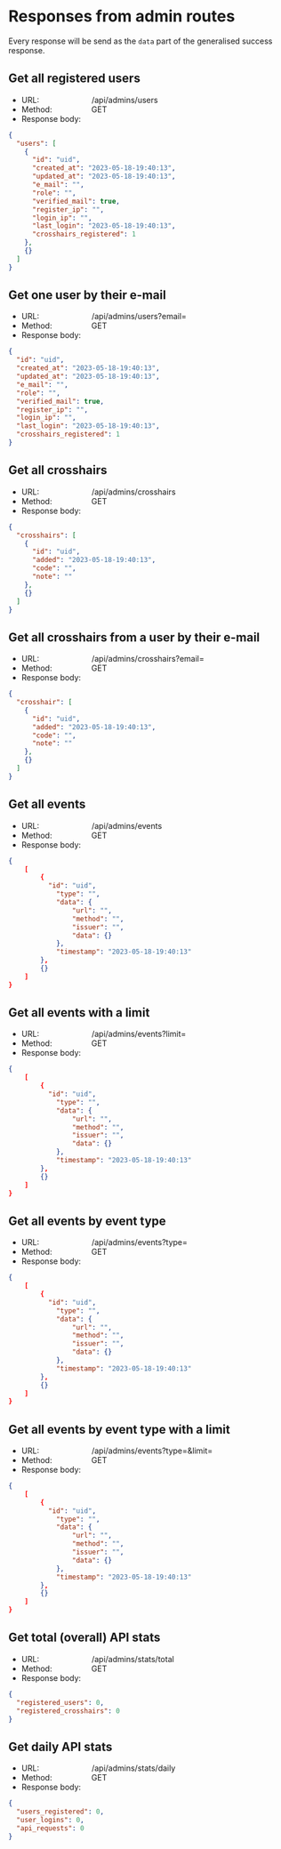 # Responses from admin routes

Every response will be send as the `data` part of the generalised success response.

## Get all registered users

- URL: &nbsp;&nbsp;&nbsp;&nbsp;&nbsp;&nbsp;&nbsp;&nbsp;&nbsp;&nbsp;&nbsp;&nbsp;&nbsp;&nbsp;&nbsp;&nbsp;&nbsp;&nbsp;&nbsp;&nbsp;&nbsp;&nbsp;&nbsp;/api/admins/users
- Method: &nbsp;&nbsp;&nbsp;&nbsp;&nbsp;&nbsp;&nbsp;&nbsp;&nbsp;&nbsp;&nbsp;&nbsp;&nbsp;&nbsp;&nbsp;&nbsp;&nbsp;GET
- Response body:

```json
{
  "users": [
    {
      "id": "uid",
      "created_at": "2023-05-18-19:40:13",
      "updated_at": "2023-05-18-19:40:13",
      "e_mail": "",
      "role": "",
      "verified_mail": true,
      "register_ip": "",
      "login_ip": "",
      "last_login": "2023-05-18-19:40:13",
      "crosshairs_registered": 1
    },
    {}
  ]
}
```

## Get one user by their e-mail

- URL: &nbsp;&nbsp;&nbsp;&nbsp;&nbsp;&nbsp;&nbsp;&nbsp;&nbsp;&nbsp;&nbsp;&nbsp;&nbsp;&nbsp;&nbsp;&nbsp;&nbsp;&nbsp;&nbsp;&nbsp;&nbsp;&nbsp;&nbsp;/api/admins/users?email=
- Method: &nbsp;&nbsp;&nbsp;&nbsp;&nbsp;&nbsp;&nbsp;&nbsp;&nbsp;&nbsp;&nbsp;&nbsp;&nbsp;&nbsp;&nbsp;&nbsp;&nbsp;GET
- Response body:

```json
{
  "id": "uid",
  "created_at": "2023-05-18-19:40:13",
  "updated_at": "2023-05-18-19:40:13",
  "e_mail": "",
  "role": "",
  "verified_mail": true,
  "register_ip": "",
  "login_ip": "",
  "last_login": "2023-05-18-19:40:13",
  "crosshairs_registered": 1
}
```

## Get all crosshairs

- URL: &nbsp;&nbsp;&nbsp;&nbsp;&nbsp;&nbsp;&nbsp;&nbsp;&nbsp;&nbsp;&nbsp;&nbsp;&nbsp;&nbsp;&nbsp;&nbsp;&nbsp;&nbsp;&nbsp;&nbsp;&nbsp;&nbsp;&nbsp;/api/admins/crosshairs
- Method: &nbsp;&nbsp;&nbsp;&nbsp;&nbsp;&nbsp;&nbsp;&nbsp;&nbsp;&nbsp;&nbsp;&nbsp;&nbsp;&nbsp;&nbsp;&nbsp;&nbsp;GET
- Response body:

```json
{
  "crosshairs": [
    {
      "id": "uid",
      "added": "2023-05-18-19:40:13",
      "code": "",
      "note": ""
    },
    {}
  ]
}
```

## Get all crosshairs from a user by their e-mail

- URL: &nbsp;&nbsp;&nbsp;&nbsp;&nbsp;&nbsp;&nbsp;&nbsp;&nbsp;&nbsp;&nbsp;&nbsp;&nbsp;&nbsp;&nbsp;&nbsp;&nbsp;&nbsp;&nbsp;&nbsp;&nbsp;&nbsp;&nbsp;/api/admins/crosshairs?email=
- Method: &nbsp;&nbsp;&nbsp;&nbsp;&nbsp;&nbsp;&nbsp;&nbsp;&nbsp;&nbsp;&nbsp;&nbsp;&nbsp;&nbsp;&nbsp;&nbsp;&nbsp;GET
- Response body:

```json
{
  "crosshair": [
    {
      "id": "uid",
      "added": "2023-05-18-19:40:13",
      "code": "",
      "note": ""
    },
    {}
  ]
}
```

## Get all events

- URL: &nbsp;&nbsp;&nbsp;&nbsp;&nbsp;&nbsp;&nbsp;&nbsp;&nbsp;&nbsp;&nbsp;&nbsp;&nbsp;&nbsp;&nbsp;&nbsp;&nbsp;&nbsp;&nbsp;&nbsp;&nbsp;&nbsp;&nbsp;/api/admins/events
- Method: &nbsp;&nbsp;&nbsp;&nbsp;&nbsp;&nbsp;&nbsp;&nbsp;&nbsp;&nbsp;&nbsp;&nbsp;&nbsp;&nbsp;&nbsp;&nbsp;&nbsp;GET
- Response body:

```json
{
    [
        {
          "id": "uid",
	        "type": "",
	        "data": {
                "url": "",
	            "method": "",
	            "issuer": "",
	            "data": {}
            },
	        "timestamp": "2023-05-18-19:40:13"
        },
        {}
    ]
}
```

## Get all events with a limit

- URL: &nbsp;&nbsp;&nbsp;&nbsp;&nbsp;&nbsp;&nbsp;&nbsp;&nbsp;&nbsp;&nbsp;&nbsp;&nbsp;&nbsp;&nbsp;&nbsp;&nbsp;&nbsp;&nbsp;&nbsp;&nbsp;&nbsp;&nbsp;/api/admins/events?limit=
- Method: &nbsp;&nbsp;&nbsp;&nbsp;&nbsp;&nbsp;&nbsp;&nbsp;&nbsp;&nbsp;&nbsp;&nbsp;&nbsp;&nbsp;&nbsp;&nbsp;&nbsp;GET
- Response body:

```json
{
    [
        {
          "id": "uid",
	        "type": "",
	        "data": {
                "url": "",
	            "method": "",
	            "issuer": "",
	            "data": {}
            },
	        "timestamp": "2023-05-18-19:40:13"
        },
        {}
    ]
}
```

## Get all events by event type

- URL: &nbsp;&nbsp;&nbsp;&nbsp;&nbsp;&nbsp;&nbsp;&nbsp;&nbsp;&nbsp;&nbsp;&nbsp;&nbsp;&nbsp;&nbsp;&nbsp;&nbsp;&nbsp;&nbsp;&nbsp;&nbsp;&nbsp;&nbsp;/api/admins/events?type=
- Method: &nbsp;&nbsp;&nbsp;&nbsp;&nbsp;&nbsp;&nbsp;&nbsp;&nbsp;&nbsp;&nbsp;&nbsp;&nbsp;&nbsp;&nbsp;&nbsp;&nbsp;GET
- Response body:

```json
{
    [
        {
          "id": "uid",
	        "type": "",
	        "data": {
                "url": "",
	            "method": "",
	            "issuer": "",
	            "data": {}
            },
	        "timestamp": "2023-05-18-19:40:13"
        },
        {}
    ]
}
```

## Get all events by event type with a limit

- URL: &nbsp;&nbsp;&nbsp;&nbsp;&nbsp;&nbsp;&nbsp;&nbsp;&nbsp;&nbsp;&nbsp;&nbsp;&nbsp;&nbsp;&nbsp;&nbsp;&nbsp;&nbsp;&nbsp;&nbsp;&nbsp;&nbsp;&nbsp;/api/admins/events?type=&limit=
- Method: &nbsp;&nbsp;&nbsp;&nbsp;&nbsp;&nbsp;&nbsp;&nbsp;&nbsp;&nbsp;&nbsp;&nbsp;&nbsp;&nbsp;&nbsp;&nbsp;&nbsp;GET
- Response body:

```json
{
    [
        {
          "id": "uid",
	        "type": "",
	        "data": {
                "url": "",
	            "method": "",
	            "issuer": "",
	            "data": {}
            },
	        "timestamp": "2023-05-18-19:40:13"
        },
        {}
    ]
}
```

## Get total (overall) API stats

- URL: &nbsp;&nbsp;&nbsp;&nbsp;&nbsp;&nbsp;&nbsp;&nbsp;&nbsp;&nbsp;&nbsp;&nbsp;&nbsp;&nbsp;&nbsp;&nbsp;&nbsp;&nbsp;&nbsp;&nbsp;&nbsp;&nbsp;&nbsp;/api/admins/stats/total
- Method: &nbsp;&nbsp;&nbsp;&nbsp;&nbsp;&nbsp;&nbsp;&nbsp;&nbsp;&nbsp;&nbsp;&nbsp;&nbsp;&nbsp;&nbsp;&nbsp;&nbsp;GET
- Response body:

```json
{
  "registered_users": 0,
  "registered_crosshairs": 0
}
```

## Get daily API stats

- URL: &nbsp;&nbsp;&nbsp;&nbsp;&nbsp;&nbsp;&nbsp;&nbsp;&nbsp;&nbsp;&nbsp;&nbsp;&nbsp;&nbsp;&nbsp;&nbsp;&nbsp;&nbsp;&nbsp;&nbsp;&nbsp;&nbsp;&nbsp;/api/admins/stats/daily
- Method: &nbsp;&nbsp;&nbsp;&nbsp;&nbsp;&nbsp;&nbsp;&nbsp;&nbsp;&nbsp;&nbsp;&nbsp;&nbsp;&nbsp;&nbsp;&nbsp;&nbsp;GET
- Response body:

```json
{
  "users_registered": 0,
  "user_logins": 0,
  "api_requests": 0
}
```
